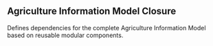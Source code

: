 ## Agriculture Information Model Closure

Defines dependencies for the complete Agriculture Information Model based on reusable modular components.





